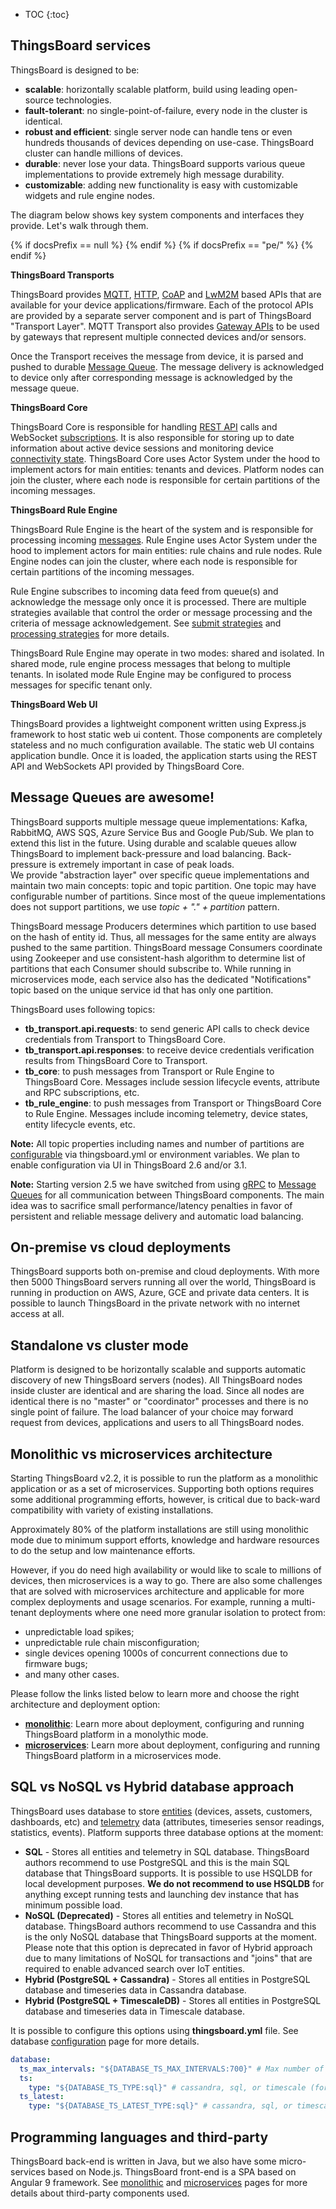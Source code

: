 * TOC
{:toc}

## ThingsBoard services

ThingsBoard is designed to be:

* **scalable**: horizontally scalable platform, build using leading open-source technologies.
* **fault-tolerant**: no single-point-of-failure, every node in the cluster is identical.
* **robust and efficient**: single server node can handle tens or even hundreds thousands of devices depending on use-case. 
ThingsBoard cluster can handle millions of devices.
* **durable**: never lose your data. ThingsBoard supports various queue implementations to provide extremely high message durability.
* **customizable**: adding new functionality is easy with customizable widgets and rule engine nodes.


The diagram below shows key system components and interfaces they provide. Let's walk through them.


{% if docsPrefix == null %}
<object width="100%" data="/images/reference/thingsboard-architecture.svg"></object>
{% endif %}
{% if docsPrefix == "pe/" %}
<object width="100%" data="/images/reference/thingsboard-architecture-pe.svg"></object>
{% endif %}


**ThingsBoard Transports**
 
ThingsBoard provides [MQTT](/docs/{{docsPrefix}}reference/mqtt-api/), [HTTP](/docs/{{docsPrefix}}reference/http-api/), [CoAP](/docs/{{docsPrefix}}reference/coap-api/) and [LwM2M](/docs/{{docsPrefix}}reference/lwm2m-api/) based APIs that are available for your device applications/firmware. 
Each of the protocol APIs are provided by a separate server component and is part of ThingsBoard "Transport Layer". 
MQTT Transport also provides [Gateway APIs](/docs/{{docsPrefix}}reference/gateway-mqtt-api/) to be used by gateways that represent multiple connected devices and/or sensors.

Once the Transport receives the message from device, it is parsed and pushed to durable [Message Queue](/docs/{{docsPrefix}}reference/#message-queues-are-awesome). 
The message delivery is acknowledged to device only after corresponding message is acknowledged by the message queue.

**ThingsBoard Core**

ThingsBoard Core is responsible for handling [REST API](/docs/{{docsPrefix}}reference/rest-api/) calls and WebSocket [subscriptions](/docs/{{docsPrefix}}user-guide/telemetry/#websocket-api).
It is also responsible for storing up to date information about active device sessions and monitoring device [connectivity state](/docs/{{docsPrefix}}user-guide/device-connectivity-status/).
ThingsBoard Core uses Actor System under the hood to implement actors for main entities: tenants and devices. 
Platform nodes can join the cluster, where each node is responsible for certain partitions of the incoming messages.

**ThingsBoard Rule Engine**

ThingsBoard Rule Engine is the heart of the system and is responsible for processing incoming [messages](/docs/{{docsPrefix}}user-guide/rule-engine-2-0/overview/#rule-engine-message).
Rule Engine uses Actor System under the hood to implement actors for main entities: rule chains and rule nodes.
Rule Engine nodes can join the cluster, where each node is responsible for certain partitions of the incoming messages.

Rule Engine subscribes to incoming data feed from queue(s) and acknowledge the message only once it is processed. 
There are multiple strategies available that control the order or message processing and the criteria of message acknowledgement.
See [submit strategies](/docs/{{docsPrefix}}user-guide/rule-engine-2-0/overview/#queue-submit-strategy) and [processing strategies](/docs/{{docsPrefix}}user-guide/rule-engine-2-0/overview/#queue-processing-strategy)
for more details.

ThingsBoard Rule Engine may operate in two modes: shared and isolated. In shared mode, rule engine process messages that belong to multiple tenants.
In isolated mode Rule Engine may be configured to process messages for specific tenant only. 

**ThingsBoard Web UI**

ThingsBoard provides a lightweight component written using Express.js framework to host static web ui content. 
Those components are completely stateless and no much configuration available. 
The static web UI contains application bundle. Once it is loaded, the application starts using the REST API and WebSockets API provided by ThingsBoard Core.  
 
## Message Queues are awesome!

ThingsBoard supports multiple message queue implementations: Kafka, RabbitMQ, AWS SQS, Azure Service Bus and Google Pub/Sub. We plan to extend this list in the future.
Using durable and scalable queues allow ThingsBoard to implement back-pressure and load balancing. Back-pressure is extremely important in case of peak loads.  
We provide "abstraction layer" over specific queue implementations and maintain two main concepts: topic and topic partition. 
One topic may have configurable number of partitions. Since most of the queue implementations does not support partitions, we use *topic + "." + partition* pattern.
  
ThingsBoard message Producers determines which partition to use based on the hash of entity id. 
Thus, all messages for the same entity are always pushed to the same partition.
ThingsBoard message Consumers coordinate using Zookeeper and use consistent-hash algorithm to determine list of partitions that each Consumer should subscribe to.
While running in microservices mode, each service also has the dedicated "Notifications" topic based on the unique service id that has only one partition.      
   
ThingsBoard uses following topics:

 * **tb_transport.api.requests**: to send generic API calls to check device credentials from Transport to ThingsBoard Core.
 * **tb_transport.api.responses**: to receive device credentials verification results from ThingsBoard Core to Transport.
 * **tb_core**: to push messages from Transport or Rule Engine to ThingsBoard Core. Messages include session lifecycle events, attribute and RPC subscriptions, etc.
 * **tb_rule_engine**: to push messages from Transport or ThingsBoard Core to Rule Engine. Messages include incoming telemetry, device states, entity lifecycle events, etc.
 
**Note:** All topic properties including names and number of partitions are [configurable](/docs/{{docsPrefix}}user-guide/install/config/) via thingsboard.yml or environment variables. 
We plan to enable configuration via UI in ThingsBoard 2.6 and/or 3.1. 

**Note:** Starting version 2.5 we have switched from using [gRPC](https://grpc.io/) to  [Message Queues](/docs/{{docsPrefix}}reference/#message-queues-are-awesome)
for all communication between ThingsBoard components. 
The main idea was to sacrifice small performance/latency penalties in favor of persistent and reliable message delivery and automatic load balancing.  

## On-premise vs cloud deployments

ThingsBoard supports both on-premise and cloud deployments. 
With more then 5000 ThingsBoard servers running all over the world, ThingsBoard is running in production on AWS, Azure, GCE and private data centers.
It is possible to launch ThingsBoard in the private network with no internet access at all.

## Standalone vs cluster mode

Platform is designed to be horizontally scalable and supports automatic discovery of new ThingsBoard servers (nodes). 
All ThingsBoard nodes inside cluster are identical and are sharing the load. 
Since all nodes are identical there is no "master" or "coordinator" processes and there is no single point of failure. 
The load balancer of your choice may forward request from devices, applications and users to all ThingsBoard nodes.

## Monolithic vs microservices architecture

Starting ThingsBoard v2.2, it is possible to run the platform as a monolithic application or as a set of microservices. 
Supporting both options requires some additional programming efforts, however, is critical due to back-ward compatibility with variety of existing installations.

Approximately 80% of the platform installations are still using monolithic mode due to minimum support efforts, knowledge and hardware resources to do the setup and low maintenance efforts.

However, if you do need high availability or would like to scale to millions of devices, then microservices is a way to go.
There are also some challenges that are solved with microservices architecture and applicable for more complex deployments and usage scenarios. 
For example, running a multi-tenant deployments where one need more granular isolation to protect from:

* unpredictable load spikes;
* unpredictable rule chain misconfiguration;
* single devices opening 1000s of concurrent connections due to firmware bugs;
* and many other cases.
 
Please follow the links listed below to learn more and choose the right architecture and deployment option:

* [**monolithic**](/docs/{{docsPrefix}}reference/monolithic): Learn more about deployment, configuring and running ThingsBoard platform in a monolythic mode.  
* [**microservices**](/docs/{{docsPrefix}}reference/msa): Learn more about deployment, configuring and running ThingsBoard platform in a microservices mode.
 

## SQL vs NoSQL vs Hybrid database approach

ThingsBoard uses database to store 
[entities](/docs/{{docsPrefix}}user-guide/entities-and-relations/) (devices, assets, customers, dashboards, etc) and 
[telemetry](/docs/{{docsPrefix}}user-guide/telemetry/) data (attributes, timeseries sensor readings, statistics, events). 
Platform supports three database options at the moment:

* **SQL** - Stores all entities and telemetry in SQL database. ThingsBoard authors recommend to use PostgreSQL and this is the main SQL database that ThingsBoard supports. 
It is possible to use HSQLDB for local development purposes. **We do not recommend to use HSQLDB** for anything except running tests and launching dev instance that has minimum possible load.
* **NoSQL (Deprecated)** - Stores all entities and telemetry in NoSQL database. ThingsBoard authors recommend to use Cassandra and this is the only NoSQL database that ThingsBoard supports at the moment.
Please note that this option is deprecated in favor of Hybrid approach due to many limitations of NoSQL for transactions and "joins" that are required to enable advanced search over IoT entities.
* **Hybrid (PostgreSQL + Cassandra)** - Stores all entities in PostgreSQL database and timeseries data in Cassandra database. 
* **Hybrid (PostgreSQL + TimescaleDB)** - Stores all entities in PostgreSQL database and timeseries data in Timescale database. 

It is possible to configure this options using **thingsboard.yml** file. See database [configuration](/docs/{{docsPrefix}}user-guide/install/config/) page for more details.

```yaml
database:
  ts_max_intervals: "${DATABASE_TS_MAX_INTERVALS:700}" # Max number of DB queries generated by single API call to fetch telemetry records
  ts:
    type: "${DATABASE_TS_TYPE:sql}" # cassandra, sql, or timescale (for hybrid mode, DATABASE_TS_TYPE value should be cassandra, or timescale)
  ts_latest:
    type: "${DATABASE_TS_LATEST_TYPE:sql}" # cassandra, sql, or timescale (for hybrid mode, DATABASE_TS_TYPE value should be cassandra, or timescale)

```

## Programming languages and third-party

ThingsBoard back-end is written in Java, but we also have some micro-services based on Node.js. ThingsBoard front-end is a SPA based on Angular 9 framework. 
See [monolithic](/docs/{{docsPrefix}}reference/monolithic) and [microservices](/docs/{{docsPrefix}}reference/monolithic) pages for more details about third-party components used.  